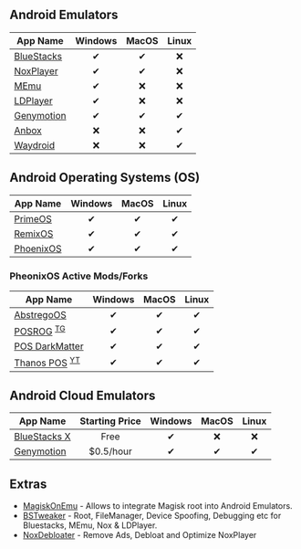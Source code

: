 ## Android Emulators
| App Name | Windows | MacOS | Linux
|-|:-:|:-:|:-:|
| [BlueStacks](https://www.bluestacks.com) | ✔ | ✔ | ❌ |
| [NoxPlayer](https://www.bignox.com) | ✔ | ✔ | ❌ |
| [MEmu](https://www.memuplay.com) | ✔ | ❌ | ❌ |
| [LDPlayer](https://www.ldplayer.net) | ✔ | ❌ | ❌ |
| [Genymotion](https://www.genymotion.com) | ✔ | ✔ | ✔ |
| [Anbox](https://anbox.io) | ❌ | ❌ | ✔ |
| [Waydroid](https://waydro.id) | ❌ | ❌ | ✔ |

## Android Operating Systems (OS)
| App Name | Windows | MacOS | Linux
|-|:-:|:-:|:-:|
| [PrimeOS](https://primeos.in) | ✔ | ✔ | ✔ |
| [RemixOS](https://www.fosshub.com/Remix-OS.html) | ✔ | ✔ | ✔ |
| [PhoenixOS](http://www.phoenixos.com/en_US/phoenixos) | ✔ | ✔ | ✔ |

### PheonixOS Active Mods/Forks
| App Name | Windows | MacOS | Linux
|-|:-:|:-:|:-:|
| [AbstregoOS](https://discord.com/invite/ZqvYu6mEjb) | ✔ | ✔ | ✔ |
| [POSROG](https://posrog.my.id) <sup> [TG](https://t.me/posrogchannel)| ✔ | ✔ | ✔ |
| [POS DarkMatter](https://supreme-gamers.com/r/phoenixos-darkmatter-supercharged-for-everyone.2/) | ✔ | ✔ | ✔ |
| [Thanos POS](https://t.me/thanosphd3) <sup> [YT](https://www.youtube.com/channel/UCR_1iKHYPKQk8ratPkCPP5w)| ✔ | ✔ | ✔ |

## Android Cloud Emulators
| App Name | Starting Price | Windows | MacOS | Linux
|-|:-:|:-:|:-:|:-:|
| [BlueStacks X](https://x.bluestacks.com) | Free | ✔ | ❌ | ❌ |
| [Genymotion](https://www.genymotion.com) | $0.5/hour | ✔ | ✔ | ✔ |

## Extras
- [MagiskOnEmu](https://github.com/HuskyDG/MagiskOnEmu) - Allows to integrate Magisk root into Android Emulators.
- [BSTweaker](https://bstweaker.tk) - Root, FileManager, Device Spoofing, Debugging etc for Bluestacks, MEmu, Nox & LDPlayer.
- [NoxDebloater](https://gist.github.com/Log1x/12d330ef7685d6fbc611d1d57efb5c29) - Remove Ads, Debloat and Optimize NoxPlayer
